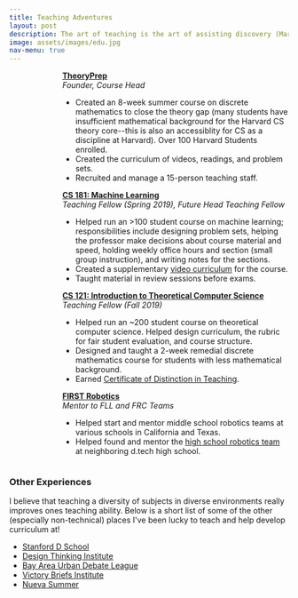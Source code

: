 ```yaml
---
title: Teaching Adventures
layout: post
description: The art of teaching is the art of assisting discovery (Mark Van Doren)
image: assets/images/edu.jpg
nav-menu: true
---
```


<div class="box" style="
    display: flex;
">
	<div style="
    flex: 1 1 0;
    margin: auto;
    padding-right: 1em;
"><img src="/forty-jekyll-theme/assets/images/computer.png" alt=""></div>
	<div style="
    flex: 5 1 0;
"><a href="https://alex-kj-chin.github.io/theoryprep/"><strong>TheoryPrep</strong></a><br><i>Founder, Course Head</i><ul>
	<li>Created an 8-week summer course on discrete mathematics to close the theory gap (many students have insufficient mathematical background for the Harvard CS theory core--this is also an accessiblity for CS as a discipline at Harvard). Over 100 Harvard Students enrolled.</li>
	<li>Created the curriculum of videos, readings, and problem sets. </li>
	<li>Recruited and manage a 15-person teaching staff.</li>
</ul></div>
</div>
<div class="box" style="
    display: flex;
">
	<div style="
    flex: 1 1 0;
    margin: auto;
    padding-right: 1em;
"><img src="/forty-jekyll-theme/assets/images/harvard.png" alt=""></div>
	<div style="
    flex: 5 1 0;
"><a href="https://harvard-ml-courses.github.io/cs181-web/"><strong>CS 181: Machine Learning</strong></a><br><i>Teaching Fellow (Spring 2019), Future Head Teaching Fellow</i><ul>
	<li>Helped run an >100 student course on machine learning; responsibilities include designing problem sets, helping the professor make decisions about course material and speed, holding weekly office hours and section (small group instruction), and writing notes for the sections.</li>
	<li>Created a supplementary <a href="https://www.youtube.com/watch?v=J8w2iMF5Hak&list=PLrH1CxyJ7Vqb-pHzfUClJNXBDAKajHE74">video curriculum</a> for the course.</li>
	<li>Taught material in review sessions before exams.</li>
</ul></div>
</div>
<div class="box" style="
    display: flex;
">
	<div style="
    flex: 1 1 0;
    margin: auto;
    padding-right: 1em;
"><img src="/forty-jekyll-theme/assets/images/harvard.png" alt=""></div>
	<div style="
    flex: 5 1 0;
"><a href="https://cs121.boazbarak.org/"><strong>CS 121: Introduction to Theoretical Computer Science</strong></a><br><i>Teaching Fellow (Fall 2019)</i><ul>
	<li>Helped run an ~200 student course on theoretical computer science. Helped design curriculum, the rubric for fair student evaluation, and course structure.</li>
	<li>Designed and taught a 2-week remedial discrete mathematics course for students with less mathematical background.</li>
    <li>Earned <a href="https://bokcenter.harvard.edu/teaching-awards">Certificate of Distinction in Teaching</a>.</li>
</ul></div>
</div>
<div class="box" style="
    display: flex;
">
    <div style="
    flex: 1 1 0;
    margin: auto;
    padding-right: 1em;
"><img src="/forty-jekyll-theme/assets/images/first.jpg" alt=""></div>
    <div style="
    flex: 5 1 0;
"><a href="https://cs121.boazbarak.org/"><strong>FIRST Robotics</strong></a><br><i>Mentor to FLL and FRC Teams</i><ul>
    <li>Helped start and mentor middle school robotics teams at various schools in California and Texas.</li>
    <li>Helped found and mentor the <a href="https://www.team5940.org/">high school robotics team</a> at neighboring d.tech high school.</li>
</ul></div>
</div>

### Other Experiences

I believe that teaching a diversity of subjects in diverse environments really improves ones teaching ability. Below is a short list of some of the other (especially non-technical) places I've been lucky to teach and help develop curriculum at!

 - [Stanford D School](https://dschool.stanford.edu/)
 - [Design Thinking Institute](https://www.nuevaschool.org/conferences-institutes/design-thinking)
 - [Bay Area Urban Debate League](https://www.baudl.org/)
 - [Victory Briefs Institute](https://www.vbidebate.com/)
 - [Nueva Summer](https://www.nuevaschool.org/enrichment/nueva-summer)

